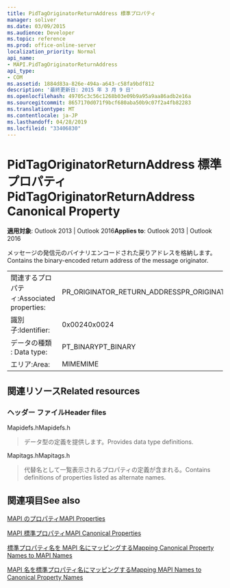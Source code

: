 ```yaml
---
title: PidTagOriginatorReturnAddress 標準プロパティ
manager: soliver
ms.date: 03/09/2015
ms.audience: Developer
ms.topic: reference
ms.prod: office-online-server
localization_priority: Normal
api_name:
- MAPI.PidTagOriginatorReturnAddress
api_type:
- COM
ms.assetid: 1884d83a-826e-494a-a643-c58fa9bdf812
description: '最終更新日: 2015 年 3 月 9 日'
ms.openlocfilehash: 49705c3c56c1268b03e09b9a95a9aa86adb2e16a
ms.sourcegitcommit: 8657170d071f9bcf680aba50b9c07f2a4fb82283
ms.translationtype: MT
ms.contentlocale: ja-JP
ms.lasthandoff: 04/28/2019
ms.locfileid: "33406830"
---
```

# <a name="pidtagoriginatorreturnaddress-canonical-property"></a><span data-ttu-id="98609-103">PidTagOriginatorReturnAddress 標準プロパティ</span><span class="sxs-lookup"><span data-stu-id="98609-103">PidTagOriginatorReturnAddress Canonical Property</span></span>

  
  
<span data-ttu-id="98609-104">**適用対象**: Outlook 2013 | Outlook 2016</span><span class="sxs-lookup"><span data-stu-id="98609-104">**Applies to**: Outlook 2013 | Outlook 2016</span></span> 
  
<span data-ttu-id="98609-105">メッセージの発信元のバイナリエンコードされた戻りアドレスを格納します。</span><span class="sxs-lookup"><span data-stu-id="98609-105">Contains the binary-encoded return address of the message originator.</span></span>
  
|||
|:-----|:-----|
|<span data-ttu-id="98609-106">関連するプロパティ:</span><span class="sxs-lookup"><span data-stu-id="98609-106">Associated properties:</span></span>  <br/> |<span data-ttu-id="98609-107">PR_ORIGINATOR_RETURN_ADDRESS</span><span class="sxs-lookup"><span data-stu-id="98609-107">PR_ORIGINATOR_RETURN_ADDRESS</span></span>  <br/> |
|<span data-ttu-id="98609-108">識別子:</span><span class="sxs-lookup"><span data-stu-id="98609-108">Identifier:</span></span>  <br/> |<span data-ttu-id="98609-109">0x0024</span><span class="sxs-lookup"><span data-stu-id="98609-109">0x0024</span></span>  <br/> |
|<span data-ttu-id="98609-110">データの種類 : </span><span class="sxs-lookup"><span data-stu-id="98609-110">Data type:</span></span>  <br/> |<span data-ttu-id="98609-111">PT_BINARY</span><span class="sxs-lookup"><span data-stu-id="98609-111">PT_BINARY</span></span>  <br/> |
|<span data-ttu-id="98609-112">エリア:</span><span class="sxs-lookup"><span data-stu-id="98609-112">Area:</span></span>  <br/> |<span data-ttu-id="98609-113">MIME</span><span class="sxs-lookup"><span data-stu-id="98609-113">MIME</span></span>  <br/> |
   
## <a name="related-resources"></a><span data-ttu-id="98609-114">関連リソース</span><span class="sxs-lookup"><span data-stu-id="98609-114">Related resources</span></span>

### <a name="header-files"></a><span data-ttu-id="98609-115">ヘッダー ファイル</span><span class="sxs-lookup"><span data-stu-id="98609-115">Header files</span></span>

<span data-ttu-id="98609-116">Mapidefs.h</span><span class="sxs-lookup"><span data-stu-id="98609-116">Mapidefs.h</span></span>
  
> <span data-ttu-id="98609-117">データ型の定義を提供します。</span><span class="sxs-lookup"><span data-stu-id="98609-117">Provides data type definitions.</span></span>
    
<span data-ttu-id="98609-118">Mapitags.h</span><span class="sxs-lookup"><span data-stu-id="98609-118">Mapitags.h</span></span>
  
> <span data-ttu-id="98609-119">代替名として一覧表示されるプロパティの定義が含まれる。</span><span class="sxs-lookup"><span data-stu-id="98609-119">Contains definitions of properties listed as alternate names.</span></span>
    
## <a name="see-also"></a><span data-ttu-id="98609-120">関連項目</span><span class="sxs-lookup"><span data-stu-id="98609-120">See also</span></span>



[<span data-ttu-id="98609-121">MAPI のプロパティ</span><span class="sxs-lookup"><span data-stu-id="98609-121">MAPI Properties</span></span>](mapi-properties.md)
  
[<span data-ttu-id="98609-122">MAPI 標準プロパティ</span><span class="sxs-lookup"><span data-stu-id="98609-122">MAPI Canonical Properties</span></span>](mapi-canonical-properties.md)
  
[<span data-ttu-id="98609-123">標準プロパティ名を MAPI 名にマッピングする</span><span class="sxs-lookup"><span data-stu-id="98609-123">Mapping Canonical Property Names to MAPI Names</span></span>](mapping-canonical-property-names-to-mapi-names.md)
  
[<span data-ttu-id="98609-124">MAPI 名を標準プロパティ名にマッピングする</span><span class="sxs-lookup"><span data-stu-id="98609-124">Mapping MAPI Names to Canonical Property Names</span></span>](mapping-mapi-names-to-canonical-property-names.md)

